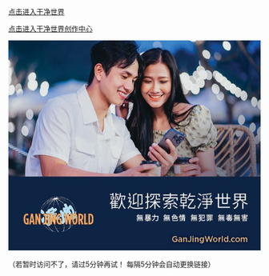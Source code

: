 [点击进入干净世界](https://ganjing.1xx.lol)
    
[点击进入干净世界创作中心](https://studio-ganjing.b-cdn.net)
    
[![干净世界](https://github.com/gjsj999/gjsj999/blob/main/git-ganjing.jpg?raw=true)](https://ganjing.1xx.lol)
    
（若暂时访问不了，请过5分钟再试！ 每隔5分钟会自动更换链接）
